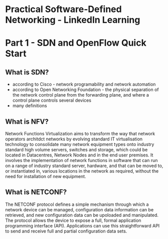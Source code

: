 # Practical Software-Defined Networking - LinkedIn Learning

# Part 1 - SDN and OpenFlow Quick Start

## What is SDN?
- according to Cisco - network programability and network automation
- according to Open Networking Foundation - the physical separation of the network control plane from the forwarding plane, and where a control plane controls several devices
- many definitions

## What is NFV?
Network Functions Virtualization aims to transform the way that network operators architdct networks by evolving standard IT virtualisation technology to consolidate many network equipment types onto industry standard high volume servers, switches and storage, which could be located in Datacentres, Network Nodes and in the end user premises. It involves the implementation of network functions in software that can run on a range of industry standard server, hardware, and that can be moved to, or instantiated in, various locations in the network as required, without the need for installation of new equipment.

## What is NETCONF?
The NETCONF protocol defines a simple mechanism through which a network device can be managed, configuration data information can be retrieved, and new configuration data can be upoloaded and manipulated. The protocol allows the device to expose a full, formal application programming interface (API). Applications can use this straightforward API to send and receive full and partial configuration data sets.